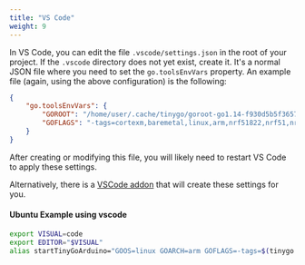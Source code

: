 ```yaml
---
title: "VS Code"
weight: 9
---
```


In VS Code, you can edit the file `.vscode/settings.json` in the root of your project. If the `.vscode` directory does not yet exist, create it. It's a normal JSON file where you need to set the `go.toolsEnvVars` property. An example file (again, using the above configuration) is the following:

```json
{
    "go.toolsEnvVars": {
        "GOROOT": "/home/user/.cache/tinygo/goroot-go1.14-f930d5b5f36579e8cbd1c139012b3d702281417fb6bdf67303c4697195b9ef1f-syscall",
        "GOFLAGS": "-tags=cortexm,baremetal,linux,arm,nrf51822,nrf51,nrf,microbit,tinygo,gc.conservative,scheduler.tasks"
    }
}
```

After creating or modifying this file, you will likely need to restart VS Code to apply these settings.

Alternatively, there is a [VSCode addon](https://marketplace.visualstudio.com/items?itemName=tinygo.vscode-tinygo) that will create these settings for you.


#### Ubuntu Example using vscode

```bash
export VISUAL=code
export EDITOR="$VISUAL"
alias startTinyGoArduino="GOOS=linux GOARCH=arm GOFLAGS=-tags=$(tinygo info arduino|grep 'build tags'|awk -F: '{print $2}' | sed -e 's/^[[:space:]]*//'|sed -e 's/[[:space:]]/,/g') $EDITOR"
```
